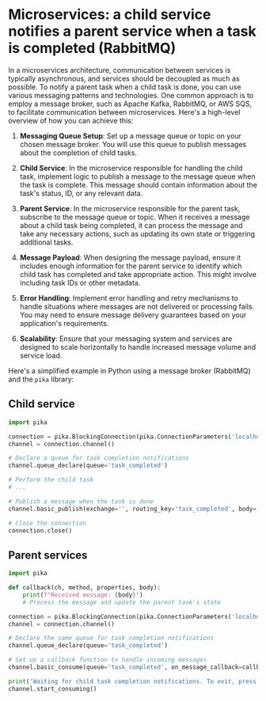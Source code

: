 # Microservices: a child service notifies a parent service when a task is completed (RabbitMQ)

In a microservices architecture, communication between services is typically asynchronous, and services should be decoupled as much as possible. To notify a parent task when a child task is done, you can use various messaging patterns and technologies. One common approach is to employ a message broker, such as Apache Kafka, RabbitMQ, or AWS SQS, to facilitate communication between microservices. Here's a high-level overview of how you can achieve this:

1. **Messaging Queue Setup**: Set up a message queue or topic on your chosen message broker. You will use this queue to publish messages about the completion of child tasks.

2. **Child Service**: In the microservice responsible for handling the child task, implement logic to publish a message to the message queue when the task is complete. This message should contain information about the task's status, ID, or any relevant data.

3. **Parent Service**: In the microservice responsible for the parent task, subscribe to the message queue or topic. When it receives a message about a child task being completed, it can process the message and take any necessary actions, such as updating its own state or triggering additional tasks.

4. **Message Payload**: When designing the message payload, ensure it includes enough information for the parent service to identify which child task has completed and take appropriate action. This might involve including task IDs or other metadata.

5. **Error Handling**: Implement error handling and retry mechanisms to handle situations where messages are not delivered or processing fails. You may need to ensure message delivery guarantees based on your application's requirements.

6. **Scalability**: Ensure that your messaging system and services are designed to scale horizontally to handle increased message volume and service load.

Here's a simplified example in Python using a message broker (RabbitMQ) and the `pika` library:

## Child service

```python
import pika

connection = pika.BlockingConnection(pika.ConnectionParameters('localhost'))
channel = connection.channel()

# Declare a queue for task completion notifications
channel.queue_declare(queue='task_completed')

# Perform the child task
# ...

# Publish a message when the task is done
channel.basic_publish(exchange='', routing_key='task_completed', body='Child Task ID 123 is done')

# Close the connection
connection.close()
```

## Parent services

```python
import pika

def callback(ch, method, properties, body):
    print(f"Received message: {body}")
    # Process the message and update the parent task's state

connection = pika.BlockingConnection(pika.ConnectionParameters('localhost'))
channel = connection.channel()

# Declare the same queue for task completion notifications
channel.queue_declare(queue='task_completed')

# Set up a callback function to handle incoming messages
channel.basic_consume(queue='task_completed', on_message_callback=callback, auto_ack=True)

print('Waiting for child task completion notifications. To exit, press Ctrl+C')
channel.start_consuming()
```
